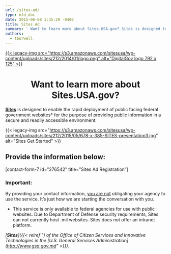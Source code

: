 ```yaml
---
url: /sites-ad/
type: old_doc
date: 2015-06-08 1:35:29 -0400
title: Sites Ad
summary: ' Want to learn more about Sites.USA.gov? Sites is designed to enable the rapid deployment of public facing federal government websites* for the purpose of providing public information in a secure and readily accessible environment. Provide the information below: [contact-form-7 id=&#8221;276542&#8243;'
authors:
  - tburwell
---
```


[{{< legacy-img src="https://s3.amazonaws.com/sitesusa/wp-content/uploads/sites/212/2014/01/logo.png" alt="DigitalGov logo 792 x 125" >}}](http://www.DigitalGov.gov)

<h1 style="text-align: center">
  Want to learn more about Sites.USA.gov?
</h1>

[**Sites**](https://sites.usa.gov/) is designed to enable the rapid deployment of public facing federal government websites* for the purpose of providing public information in a secure and readily accessible environment.

{{< legacy-img src="https://s3.amazonaws.com/sitesusa/wp-content/uploads/sites/212/2015/05/678-x-385-SITES-presentation3.jpg" alt="Sites Get Started" >}}

## **Provide the information below:**

[contact-form-7 id=&#8221;276542&#8243; title=&#8221;Sites Ad Registration&#8221;]

### Important:

By providing your contact information, <span style="text-decoration: underline">you are not</span> obligating your agency to use the service. It&#8217;s just how we are starting the conversation with you.

* This service is only available to federal agencies for use with public websites. Due to Department of Defense security requirements, Sites can not currently host .mil websites. Sites does not offer an intranet platform.

_[**Sites**]({{< relref ") of the Office of Citizen Services and Innovative Technologies in the [U.S. General Services Administration](http://www.gsa.gov.md" >}})._
